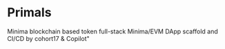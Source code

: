 # Primals
Minima blockchain based token
full-stack Minima/EVM DApp scaffold and CI/CD by cohort17 & Copilot"
